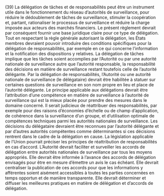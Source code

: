 (39) La délégation de tâches et de responsabilités peut être un instrument utile dans le fonctionnement du réseau d’autorités de surveillance, pour réduire le dédoublement de tâches de surveillance, stimuler la coopération et, partant, rationaliser le processus de surveillance et réduire la charge imposée aux acteurs des marchés financiers. Le présent règlement devrait par conséquent fournir une base juridique claire pour ce type de délégation. Tout en respectant la règle générale autorisant la délégation, les États membres devraient pouvoir introduire des conditions spécifiques pour la délégation de responsabilités, par exemple en ce qui concerne l’information et la notification des dispositions y relatives. La délégation de tâches implique que les tâches soient accomplies par l’Autorité ou par une autorité nationale de surveillance autre que l’autorité responsable, la responsabilité des décisions en matière de surveillance restant toutefois celle de l’autorité délégante. Par la délégation de responsabilités, l’Autorité ou une autorité nationale de surveillance (le délégataire) devrait être habilitée à statuer sur certaines questions de surveillance en son nom propre en lieu et place de l’autorité délégante. Le principe applicable aux délégations devrait être l’attribution d’une compétence en matière de surveillance à l’autorité de surveillance qui est la mieux placée pour prendre des mesures dans le domaine concerné. Il serait judicieux de réattribuer des responsabilités, par exemple pour des raisons d’économies d’échelle ou de champ d’application, de cohérence dans la surveillance d’un groupe, et d’utilisation optimale de compétences techniques parmi les autorités nationales de surveillance. Les décisions du délégataire devraient être reconnues par l’autorité délégante et par d’autres autorités compétentes comme déterminantes si ces décisions rentrent dans le cadre de la délégation en cause. La législation applicable de l’Union pourrait préciser les principes de réattribution de responsabilités en cas d’accord. L’Autorité devrait faciliter et surveiller les accords de délégation entre autorités nationales de surveillance par tous les moyens appropriés. Elle devrait être informée à l’avance des accords de délégation envisagés pour être en mesure d’émettre un avis le cas échéant. Elle devrait centraliser la publication de ces accords pour que les informations y afférentes soient aisément accessibles à toutes les parties concernées en temps opportun et de manière transparente. Elle devrait déterminer et diffuser les meilleures pratiques en matière de délégation et d’accords de délégation.